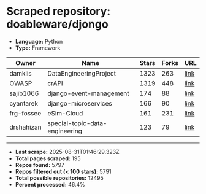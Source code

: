 # Scraped repository: doableware/djongo
* **Language:** Python
* **Type:** Framework

| Owner | Name | Stars | Forks | URL |
|---|---|---|---|---|
| damklis | DataEngineeringProject | 1323 | 263 | [link](https://github.com/damklis/DataEngineeringProject) |
| OWASP | crAPI | 1319 | 448 | [link](https://github.com/OWASP/crAPI) |
| sajib1066 | django-event-management | 174 | 88 | [link](https://github.com/sajib1066/django-event-management) |
| cyantarek | django-microservices | 166 | 90 | [link](https://github.com/cyantarek/django-microservices) |
| frg-fossee | eSim-Cloud | 161 | 231 | [link](https://github.com/frg-fossee/eSim-Cloud) |
| drshahizan | special-topic-data-engineering | 123 | 79 | [link](https://github.com/drshahizan/special-topic-data-engineering) |

---
* **Last scrape:** 2025-08-31T01:46:29.323Z
* **Total pages scraped:** 195
* **Repos found:** 5797
* **Repos filtered out (< 100 stars):** 5791
* **Total possible repositories:** 12495
* **Percent processed:** 46.4%
